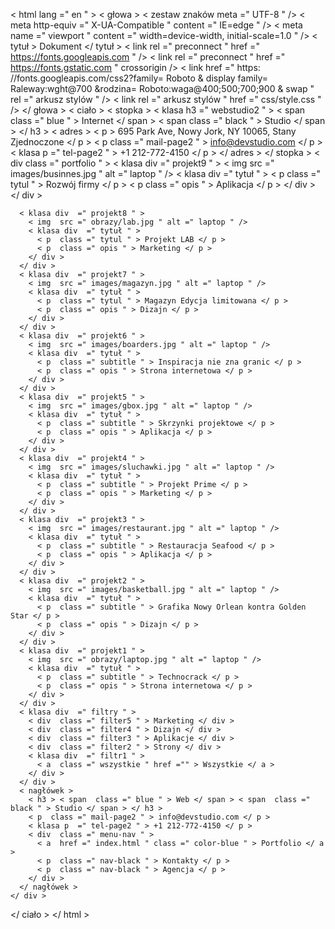<!DOCTYPE html >
< html  lang =" en " >
  < głowa >
    < zestaw znaków meta  =" UTF-8 " />
    < meta  http-equiv =" X-UA-Compatible " content =" IE=edge " />
    < meta  name =" viewport " content =" width=device-width, initial-scale=1.0 " />
    < tytuł > Dokument </ tytuł >
    < link  rel =" preconnect " href =" https://fonts.googleapis.com " />
    < link  rel =" preconnect " href =" https://fonts.gstatic.com " crossorigin />
    < link
      href =" https: //fonts.googleapis.com/css2?family= Roboto & display family= Raleway:wght@700 &rodzina= Roboto:waga@400;500;700;900 & swap "
      rel =" arkusz stylów "
    />
    < link  rel =" arkusz stylów " href =" css/style.css " />
  </ głowa >
  < ciało >
    < stopka >
      < klasa h3  =" webstudio2 " >
        < span  class =" blue " > Internet </ span > < span  class =" black " > Studio </ span >
      </ h3 >
      < adres >
        < p > 695 Park Ave, Nowy Jork, NY 10065, Stany Zjednoczone </ p >
        < p  class =" mail-page2 " > info@devstudio.com </ p >
        < klasa p  =" tel-page2 " > +1 212-772-4150 </ p >
      </ adres >
    </ stopka >
    < div  class =" portfolio " >
      < klasa div  =" projekt9 " >
        < img  src =" images/businnes.jpg " alt =" laptop " />
        < klasa div  =" tytuł " >
          < p  class =" tytul " > Rozwój firmy </ p >
          < p  class =" opis " > Aplikacja </ p >
        </ div >
      </ div >

      < klasa div  =" projekt8 " >
        < img  src =" obrazy/lab.jpg " alt =" laptop " />
        < klasa div  =" tytuł " >
          < p  class =" tytul " > Projekt LAB </ p >
          < p  class =" opis " > Marketing </ p >
        </ div >
      </ div >
      < klasa div  =" projekt7 " >
        < img  src =" images/magazyn.jpg " alt =" laptop " />
        < klasa div  =" tytuł " >
          < p  class =" tytul " > Magazyn Edycja limitowana </ p >
          < p  class =" opis " > Dizajn </ p >
        </ div >
      </ div >
      < klasa div  =" projekt6 " >
        < img  src =" images/boarders.jpg " alt =" laptop " />
        < klasa div  =" tytuł " >
          < p  class =" subtitle " > Inspiracja nie zna granic </ p >
          < p  class =" opis " > Strona internetowa </ p >
        </ div >
      </ div >
      < klasa div  =" projekt5 " >
        < img  src =" images/gbox.jpg " alt =" laptop " />
        < klasa div  =" tytuł " >
          < p  class =" subtitle " > Skrzynki projektowe </ p >
          < p  class =" opis " > Aplikacja </ p >
        </ div >
      </ div >
      < klasa div  =" projekt4 " >
        < img  src =" images/sluchawki.jpg " alt =" laptop " />
        < klasa div  =" tytuł " >
          < p  class =" subtitle " > Projekt Prime </ p >
          < p  class =" opis " > Marketing </ p >
        </ div >
      </ div >
      < klasa div  =" projekt3 " >
        < img  src =" images/restaurant.jpg " alt =" laptop " />
        < klasa div  =" tytuł " >
          < p  class =" subtitle " > Restauracja Seafood </ p >
          < p  class =" opis " > Aplikacja </ p >
        </ div >
      </ div >
      < klasa div  =" projekt2 " >
        < img  src =" images/basketball.jpg " alt =" laptop " />
        < klasa div  =" tytuł " >
          < p  class =" subtitle " > Grafika Nowy Orlean kontra Golden Star </ p >
          < p  class =" opis " > Dizajn </ p >
        </ div >
      </ div >
      < klasa div  =" projekt1 " >
        < img  src =" obrazy/laptop.jpg " alt =" laptop " />
        < klasa div  =" tytuł " >
          < p  class =" subtitle " > Technocrack </ p >
          < p  class =" opis " > Strona internetowa </ p >
        </ div >
      </ div >
      < klasa div  =" filtry " >
        < div  class =" filter5 " > Marketing </ div >
        < div  class =" filter4 " > Dizajn </ div >
        < div  class =" filter3 " > Aplikacje </ div >
        < div  class =" filter2 " > Strony </ div >
        < klasa div  =" filtr1 " >
          < a  class =" wszystkie " href ="" > Wszystkie </ a >
        </ div >
      </ div >
      < nagłówek >
        < h3 > < span  class =" blue " > Web </ span > < span  class =" black " > Studio </ span > </ h3 >
        < p  class =" mail-page2 " > info@devstudio.com </ p >
        < klasa p  =" tel-page2 " > +1 212-772-4150 </ p >
        < div  class =" menu-nav " >
          < a  href =" index.html " class =" color-blue " > Portfolio </ a >
          < p  class =" nav-black " > Kontakty </ p >
          < p  class =" nav-black " > Agencja </ p >
        </ div >
      </ nagłówek >
    </ div >
  </ ciało >
</ html >
